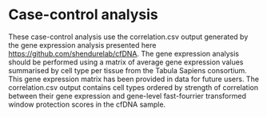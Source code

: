 # Case-control analysis

These case-control analysis use the correlation.csv output generated by the gene expression analysis presented here https://github.com/shendurelab/cfDNA. The gene expression analysis should be performed using a matrix of average gene expression values summarised by cell type per tissue from the Tabula Sapiens consortium. This gene expression matrix has been provided in data for future users. The correlation.csv output contains cell types ordered by strength of correlation between their gene expression and gene-level fast-fourrier transformed window protection scores in the cfDNA sample.

